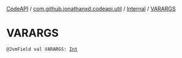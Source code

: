 [CodeAPI](../../index.md) / [com.github.jonathanxd.codeapi.util](../index.md) / [Internal](index.md) / [VARARGS](.)

# VARARGS

`@JvmField val VARARGS: `[`Int`](https://kotlinlang.org/api/latest/jvm/stdlib/kotlin/-int/index.html)
